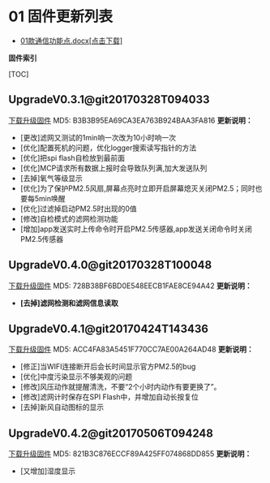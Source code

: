 # 01 固件更新列表

* [01款通信功能点.docx[点击下载]](01款通信功能点.docx)

**固件索引**

[TOC]

## UpgradeV0.3.1@git20170328T094033
 [下载升级固件](UpgradeV0.3.1@git20170328T094033.bin)
 MD5: B3B3B95EA69CA3EA763B924BAA3FA816
**更新说明：**
* [更改]滤网又测试的1min响一次改为10小时响一次
* [优化]配置死机的问题，优化logger搜索读写指针的方法
* [优化]把spi flash自检放到最前面
* [优化]MCP请求所有数据上报时会导致队列满,加大发送队列
* [去掉]氧气等级显示
* [优化]为了保护PM2.5风扇,屏幕点亮时立即开启屏幕熄灭关闭PM2.5；同时也要每5min唤醒
* [优化]过滤掉启动PM2.5时出现的0值
* [修改]自检模式的滤网检测功能
* [增加]app发送实时上传命令时开启PM2.5传感器,app发送关闭命令时关闭PM2.5传感器

## UpgradeV0.4.0@git20170328T100048
 [下载升级固件](UpgradeV0.4.0@git20170328T100048.bin)
 MD5: 728B38BF6BD0E548EECB1FAE8CE94A42
**更新说明：**
* **[去掉]滤网检测和滤网信息读取**

## UpgradeV0.4.1@git20170424T143436
 [下载升级固件](UpgradeV0.4.1@git20170424T143436.bin)
 MD5: ACC4FA83A5451F770CC7AE00A264AD48
**更新说明：**
* [修正]当WIFI连接断开后会长时间显示官方PM2.5的bug
* [优化]中度污染显示不够美观的问题
* [修改]风压动作就提醒清洗，不要“2个小时内动作有要更换了”。
* [修改]滤网计时保存在SPI Flash中，并增加自动长按复位
* [去掉]新风自动图标的显示

## UpgradeV0.4.2@git20170506T094248
 [下载升级固件](UpgradeV0.4.2@git20170506T094248.bin)
 MD5: 821B3C876ECCF89A425FF074868DD855
**更新说明：**
* [又增加]湿度显示